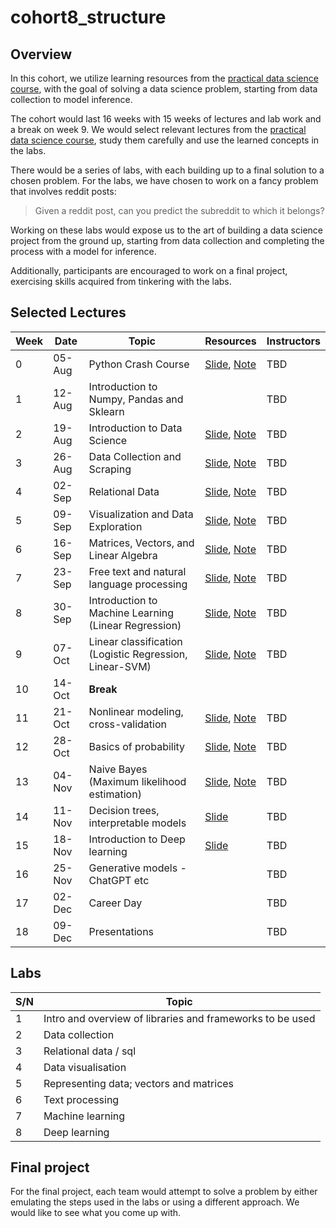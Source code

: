 # cohort8_structure

## Overview
In this cohort, we utilize learning resources from the [practical data science course](http://www.datasciencecourse.org/lectures/), with the goal of solving a data science problem, starting from data collection to model inference. 

The cohort would last 16 weeks with 15 weeks of lectures and lab work and a break on week 9. We would select relevant lectures from the [practical data science course](http://www.datasciencecourse.org/lectures/), study them carefully and use the learned concepts in the labs.

There would be a series of labs, with each building up to a final solution to a chosen problem. For the labs, we have chosen to work on a fancy problem that involves reddit posts: 

 
> Given a reddit post, can you predict the subreddit to which it belongs? 

Working on these labs would expose us to the art of building a data science project from the ground up, starting from data collection and completing the process with a model for inference.

Additionally, participants are encouraged to work on a final project, exercising skills acquired from tinkering with the labs.


## Selected Lectures
Week |Date |  Topic | Resources | Instructors
|---|---| ---| --- | --|
0| 05-Aug |  Python Crash Course | [Slide](http://www.datasciencecourse.org/slides/15388_S22_Lecture_1_intro.pdf), [Note](http://www.datasciencecourse.org/notes/intro/) | TBD
1| 12-Aug |  Introduction to Numpy, Pandas and Sklearn |  | TBD
2 |19-Aug | Introduction to Data Science | [Slide](http://www.datasciencecourse.org/slides/15388_S22_Lecture_1_intro.pdf), [Note](http://www.datasciencecourse.org/notes/intro/) | TBD
3 |26-Aug | Data Collection and Scraping | [Slide](http://www.datasciencecourse.org/slides/data_collection.pdf), [Note](http://www.datasciencecourse.org/notes/data_collection/) | TBD
4 |02-Sep | Relational Data | [Slide](http://www.datasciencecourse.org/slides/relational_data.pdf), [Note](http://www.datasciencecourse.org/notes/relational_data/) | TBD
5 |09-Sep | Visualization and Data Exploration | [Slide](http://www.datasciencecourse.org/slides/visualization.pdf), [Note](http://www.datasciencecourse.org/notes/visualization/) | TBD
6 |16-Sep | Matrices, Vectors, and Linear Algebra | [Slide](http://www.datasciencecourse.org/slides/matrices.pdf), [Note](http://www.datasciencecourse.org/notes/matrices/) | TBD
7 |23-Sep | Free text and natural language processing | [Slide](http://www.datasciencecourse.org/slides/15388_S22_Lecture_9_free_text.pdf), [Note](http://www.datasciencecourse.org/notes/free_text) | TBD
8 |30-Sep | Introduction to Machine Learning (Linear Regression) | [Slide](http://www.datasciencecourse.org/slides/ml_intro.pdf), [Note](http://www.datasciencecourse.org/notes/ml_intro/) |  TBD
9 |07-Oct | Linear classification (Logistic Regression, Linear-SVM) | [Slide](http://www.datasciencecourse.org/slides/linear_classification.pdf), [Note](http://www.datasciencecourse.org/notes/linear_classification/)| TBD
10 |14-Oct | **Break** |
11 |21-Oct |  Nonlinear modeling, cross-validation | [Slide](http://www.datasciencecourse.org/slides/15388_S22_Lecture_14_nonlinear_modeling.pdf), [Note](http://www.datasciencecourse.org/notes/nonlinear_modeling) | TBD
12 |28-Oct | Basics of probability | [Slide](http://www.datasciencecourse.org/slides/15388_S22_Lecture_16_probability.pdf), [Note](http://www.datasciencecourse.org/notes/probability) | TBD
13 |04-Nov | Naive Bayes (Maximum likelihood estimation) | [Slide](http://www.datasciencecourse.org/slides/15388_S22_Lecture_18_mle.pdf), [Note](http://www.datasciencecourse.org/notes/mle) | TBD
14 |11-Nov | Decision trees, interpretable models | [Slide](http://www.datasciencecourse.org/slides/15388_S22_Lecture_22_decision_trees.pdf) | TBD
15 |18-Nov | Introduction to Deep learning | [Slide](http://www.datasciencecourse.org/slides/15388_S22_Lecture_23_deep_learning_preview.pdf) | TBD
16 |25-Nov | Generative models - ChatGPT etc  |  | TBD
17 |02-Dec | Career Day  |  | TBD
18 |09-Dec | Presentations  |  | TBD




## Labs
S/N | Topic | 
|---| ---|
1| Intro and overview of libraries and frameworks to be used |
2| Data collection |
3| Relational data / sql |
4| Data visualisation |
5| Representing data; vectors and matrices |
6| Text processing |
7| Machine learning |
8| Deep learning |




## Final project
For the final project, each team would attempt to solve a problem by either emulating the steps used in the labs or using a different approach. We would like to see what you come up with. 
